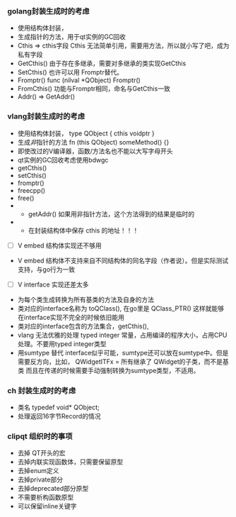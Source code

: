 
### golang封装生成时的考虑
* 使用结构体封装，
* 生成指针的方法，用于qt实例的GC回收
* Cthis => cthis字段 Cthis 无法简单引用，需要用方法，所以就小写了吧，成为私有字段
* GetCthis() 由于存在多继承，需要对多继承的类实现GetCthis
* SetCthis() 也许可以用 Fromptr替代。
* Fromptr() func (nilval *QObject) Fromptr()
* FromCthis() 功能与Fromptr相同，命名与GetCthis一致
* Addr() => GetAddr()

### vlang封装生成时的考虑
* 使用结构体封装， type QObject { cthis voidptr }
* 生成*非*指针的方法  fn (this QObject) someMethod() {}
* 即使改过的V编译器，函数/方法名也不能以大写字母开头
* qt实例的GC回收考虑使用bdwgc
* getCthis()
* setCthis()
* fromptr()
* freecpp()
* free()
* - getAddr() 如果用非指针方法，这个方法得到的结果是临时的
* - 在封装结构体中保存 cthis 的地址！！！
* [ ] V embed 结构体实现还不够用
* V embed 结构体不支持来自不同结构体的同名字段（作者说）。但是实际测试支持，与go行为一致
* [ ] V interface 实现还差太多
* 为每个类生成转换为所有基类的方法及自身的方法
* 类对应的interface名称为 toQClass(), 在go里是 QClass\_PTR()
  这样就能够在interface实现不完全的时候依旧能用
* 类对应的interface包含的方法集合，getCthis(),
* vlang 无法优雅的处理 typed integer 常量，占用编译的程序大小，占用CPU处理。不要用typed integer类型
* 用sumtype 替代 interface似乎可能，sumtype还可以放在sumtype中。但是需要反方向，比如，
  QWidgetITFx = 所有继承了 QWidget的子类，而不是基类
  而且在传递的时候需要手动强制转换为sumtype类型，不适用。

### ch 封装生成时的考虑
* 类名 typedef void* QObject;
* 处理返回16字节Record的情况

### clipqt 组织时的事项
* 去掉 QT开头的宏
* 去掉内联实现函数体，只需要保留原型
* 去掉enum定义
* 去掉private部分
* 去掉deprecated部分原型
* 不需要析构函数原型
* 可以保留inline关键字


